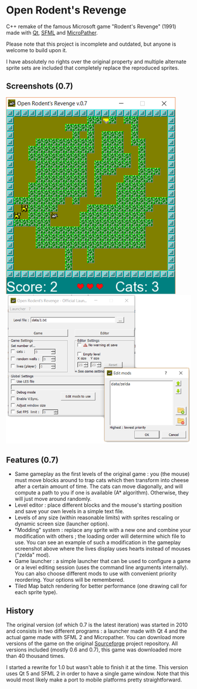 # Open Rodent's Revenge

C++ remake of the famous Microsoft game "Rodent's Revenge" (1991) made with [Qt][qt], [SFML][sfml] and [MicroPather][micropather].

Please note that this project is incomplete and outdated, but anyone is welcome to build upon it.

I have absolutely no rights over the original property and multiple alternate sprite sets are included that completely replace the reproduced sprites.


## Screenshots (0.7)
![Open Rodent's Revenge 0.7 Gameplay](screens/o2r-0_7.png?raw=true "Open Rodent's Revenge 0.7 Gameplay")
![Open Rodent's Revenge 0.7 Launcher](screens/o2r-launcher-0_7.png?raw=true "Open Rodent's Revenge 0.7 Launcher")


## Features (0.7)
- Same gameplay as the first levels of the original game : you (the mouse) must move blocks around to trap cats which then transform into cheese after a certain amount of time. The cats can move diagonally, and will compute a path to you if one is available (A* algorithm). Otherwise, they will just move around randomly.
- Level editor : place different blocks and the mouse's starting position and save your own levels in a simple text file.
- Levels of any size (within reasonable limits) with sprites rescaling or dynamic screen size (launcher option).
- "Modding" system : replace any sprite with a new one and combine your modification with others ; the loading order will determine which file to use. You can see an example of such a modification in the gameplay screenshot above where the lives display uses hearts instead of mouses ("zelda" mod). 
- Game launcher : a simple launcher that can be used to configure a game or a level editing session (uses the command line arguments internally). You can also choose different mods to use with convenient priority reordering. Your options will be remembered.
- Tiled Map batch rendering for better performance (one drawing call for each sprite type).

## History
The original version (of which 0.7 is the latest iteration) was started in 2010 and consists in two different programs : a launcher made with Qt 4 and the actual game made with SFML 2 and Micropather. You can download more versions of the game on the original [Sourceforge] project repository. All versions included (mostly 0.6 and 0.7), this game was downloaded more than 40 thousand times.

I started a rewrite for 1.0 but wasn't able to finish it at the time. This version uses Qt 5 and SFML 2 in order to have a single game window. Note that this would most likely make a port to mobile platforms pretty straightforward.

[qt]: https://www.qt.io/
[sfml]: https://www.sfml-dev.org/
[micropather]: http://www.grinninglizard.com/MicroPather/
[sourceforge]: https://sourceforge.net/projects/o2r/?source=typ_redirect
